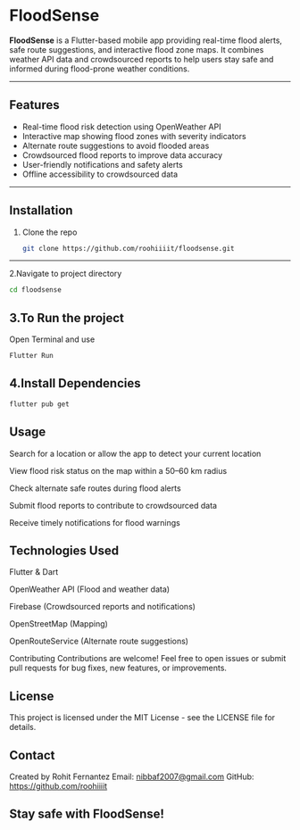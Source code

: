 # FloodSense

**FloodSense** is a Flutter-based mobile app providing real-time flood alerts, safe route suggestions, and interactive flood zone maps. It combines weather API data and crowdsourced reports to help users stay safe and informed during flood-prone weather conditions.

---

## Features

- Real-time flood risk detection using OpenWeather API  
- Interactive map showing flood zones with severity indicators  
- Alternate route suggestions to avoid flooded areas  
- Crowdsourced flood reports to improve data accuracy  
- User-friendly notifications and safety alerts  
- Offline accessibility to crowdsourced data  

-------------------------------------------------------------------

## Installation

1. Clone the repo  
   ```bash
   git clone https://github.com/roohiiiit/floodsense.git
--------------------------------------------------------------------
2.Navigate to project directory
   ```bash
cd floodsense
  ```
3.To Run the project
--------------------------------------------------------------------
Open Terminal and use 
   ```bash  
Flutter Run
  ```
4.Install Dependencies
---------------------------------------------------------------------
   ```bash 
flutter pub get
   ```
Usage
---------------------------------------------------------------------
Search for a location or allow the app to detect your current location

View flood risk status on the map within a 50–60 km radius

Check alternate safe routes during flood alerts

Submit flood reports to contribute to crowdsourced data

Receive timely notifications for flood warnings

Technologies Used
---------------------------------------------------------------------
Flutter & Dart

OpenWeather API (Flood and weather data)

Firebase (Crowdsourced reports and notifications)

OpenStreetMap (Mapping)

OpenRouteService (Alternate route suggestions)

Contributing
Contributions are welcome! Feel free to open issues or submit pull requests for bug fixes, new features, or improvements.

License
---------------------------------------------------------------------
This project is licensed under the MIT License - see the LICENSE file for details.

Contact
---------------------------------------------------------------------
Created by Rohit Fernantez
Email: nibbaf2007@gmail.com
GitHub: https://github.com/roohiiiit

## Stay safe with FloodSense!
